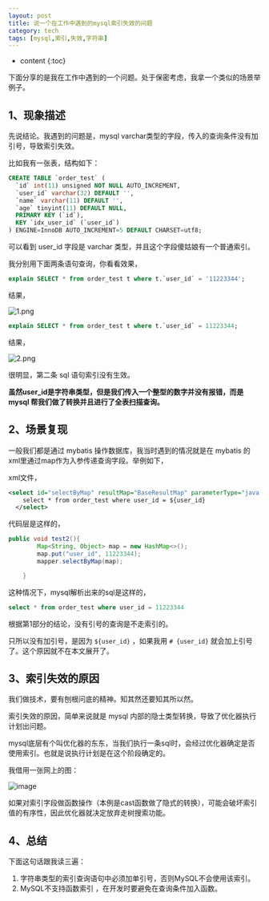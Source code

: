 ```yaml
---
layout: post
title: 说一个在工作中遇到的mysql索引失效的问题
category: tech
tags: [mysql,索引,失效,字符串]
---
```


* content
{:toc}

下面分享的是我在工作中遇到的一个问题。处于保密考虑，我拿一个类似的场景举例子。

## 1、现象描述
先说结论。我遇到的问题是，mysql varchar类型的字段，传入的查询条件没有加引号，导致索引失效。

比如我有一张表，结构如下：

```sql
CREATE TABLE `order_test` (
  `id` int(11) unsigned NOT NULL AUTO_INCREMENT,
  `user_id` varchar(32) DEFAULT '',
  `name` varchar(11) DEFAULT '',
  `age` tinyint(11) DEFAULT NULL,
  PRIMARY KEY (`id`),
  KEY `idx_user_id` (`user_id`)
) ENGINE=InnoDB AUTO_INCREMENT=5 DEFAULT CHARSET=utf8;
```

可以看到 user_id 字段是 varchar 类型，并且这个字段傻姑娘有一个普通索引。

我分别用下面两条语句查询，你看看效果，
```sql
explain SELECT * from order_test t where t.`user_id` = '11223344';
```
结果，

![1.png](http://note.youdao.com/yws/res/21903/WEBRESOURCE53dba669b611363bfc1d872d8f628863)

```sql
explain SELECT * from order_test t where t.`user_id` = 11223344;
```
结果，

![2.png](http://note.youdao.com/yws/res/21911/WEBRESOURCEd670ff74ebae7c9d2fa984714ce58923)

很明显，第二条 sql 语句索引没有生效。

**虽然user_id是字符串类型，但是我们传入一个整型的数字并没有报错，而是 mysql 帮我们做了转换并且进行了全表扫描查询。**

## 2、场景复现
一般我们都是通过 mybatis 操作数据库，我当时遇到的情况就是在 mybatis 的xml里通过map作为入参传递查询字段。举例如下，

xml文件，
```xml
<select id="selectByMap" resultMap="BaseResultMap" parameterType="java.util.Map" >
    select * from order_test where user_id = ${user_id}
  </select>
```

代码层是这样的，
```java
public void test2(){
        Map<String, Object> map = new HashMap<>();
        map.put("user_id", 11223344);
        mapper.selectByMap(map);

    }
```
这种情况下，mysql解析出来的sql是这样的，
```sql
select * from order_test where user_id = 11223344
```
根据第1部分的结论，没有引号的查询是不走索引的。

只所以没有加引号，是因为 `${user_id}` ，如果我用 `#
{user_id}` 就会加上引号了。这个原因就不在本文展开了。


## 3、索引失效的原因
我们做技术，要有刨根问底的精神。知其然还要知其所以然。

索引失效的原因，简单来说就是 mysql 内部的隐士类型转换，导致了优化器执行计划出问题。

mysql底层有个叫优化器的东东，当我们执行一条sql时，会经过优化器确定是否使用索引。也就是说执行计划是在这个阶段确定的。

我借用一张网上的图：

![image](https://timgsa.baidu.com/timg?image&quality=80&size=b9999_10000&sec=1569585685231&di=bc113a44e3848ab3219a263d3df3cd4a&imgtype=0&src=http%3A%2F%2Fstatic.codeceo.com%2Fimages%2F2017%2F05%2Fa9078e8653368c9c291ae2f8b74012e74.jpg)

如果对索引字段做函数操作（本例是cast函数做了隐式的转换），可能会破坏索引值的有序性，因此优化器就决定放弃走树搜索功能。

## 4、总结
下面这句话跟我读三遍：

1. 字符串类型的索引查询语句中必须加单引号，否则MySQL不会使用该索引。
2. MySQL不支持函数索引 ，在开发时要避免在查询条件加入函数。

